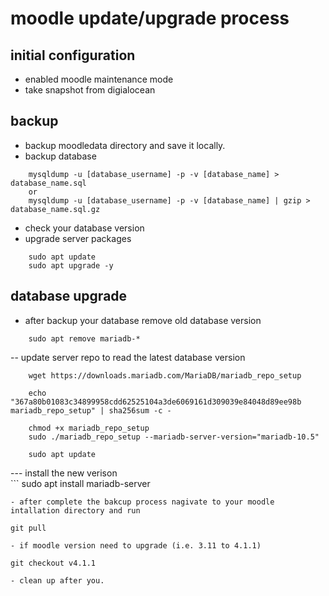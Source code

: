 # moodle update/upgrade process
## initial configuration
- enabled moodle maintenance mode 
- take snapshot from digialocean
## backup
- backup moodledata directory and save it locally.
- backup database 
```
    mysqldump -u [database_username] -p -v [database_name] >  database_name.sql
    or 
    mysqldump -u [database_username] -p -v [database_name] | gzip >  database_name.sql.gz
```
- check your database version 
- upgrade server packages 
```
    sudo apt update 
    sudo apt upgrade -y
```
## database upgrade
- after backup your database remove old database version
```
    sudo apt remove mariadb-*
```
-- update server repo to read the latest database version
```
    wget https://downloads.mariadb.com/MariaDB/mariadb_repo_setup
    
    echo "367a80b01083c34899958cdd62525104a3de6069161d309039e84048d89ee98b mariadb_repo_setup" | sha256sum -c -
    
    chmod +x mariadb_repo_setup
    sudo ./mariadb_repo_setup --mariadb-server-version="mariadb-10.5"
    
    sudo apt update
```
--- install the new verison    
    ```
    sudo apt install mariadb-server
```
- after complete the bakcup process nagivate to your moodle intallation directory and run
```
    git pull
```
- if moodle version need to upgrade (i.e. 3.11 to 4.1.1) 

```
    git checkout v4.1.1
```
- clean up after you. 
